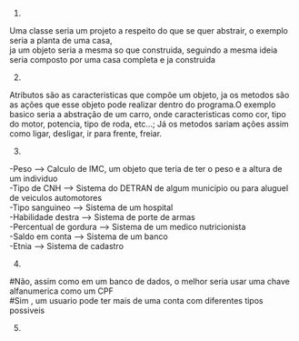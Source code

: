 1.
Uma classe seria um projeto a respeito do que se quer abstrair, o exemplo seria a planta de uma casa,  
ja um objeto seria a mesma so que construida, seguindo a mesma ideia seria composto por uma casa completa e ja construida  

2.
Atributos são as caracteristicas que compõe um objeto, ja os metodos são as ações que esse objeto pode realizar dentro do programa.O exemplo basico seria a abstração de um carro, onde caracteristicas como cor, tipo do motor, potencia, tipo de roda, etc...; Já os metodos sariam ações assim como ligar, desligar, ir para frente, freiar.  

3.
-Peso --> Calculo de IMC, um objeto que teria de ter o peso e a altura de um individuo  
-Tipo de CNH --> Sistema do DETRAN de algum municipio ou para aluguel de veiculos automotores  
-Tipo sanguineo --> Sistema de um hospital  
-Habilidade destra --> Sistema de porte de armas  
-Percentual de gordura --> Sistema de um medico nutricionista  
-Saldo em conta --> Sistema de um banco  
-Etnia --> Sistema de cadastro  

4.
#Não, assim como em um banco de dados, o melhor seria usar uma chave alfanumerica como um CPF  
#Sim , um usuario pode ter mais de uma conta com diferentes tipos possiveis  

5.
